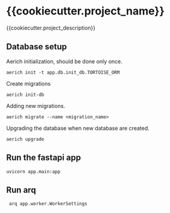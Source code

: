 # {{cookiecutter.project_name}}

{{cookiecutter.project_description}}

## Database setup

Aerich initialization, should be done only once.

```shell
aerich init -t app.db.init_db.TORTOISE_ORM
```

Create migrations

```shell
aerich init-db
```

Adding new migrations.

```shell
aerich migrate --name <migration_name>
```

Upgrading the database when new database are created.

```shell
aerich upgrade
```


## Run the fastapi app

```shell
uvicorn app.main:app
```

## Run arq

```shell
 arq app.worker.WorkerSettings
```
